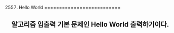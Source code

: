 2557. Hello World
==========================

알고리즘 입출력 기본 문제인 Hello World 출력하기이다.
-------------------------------------------